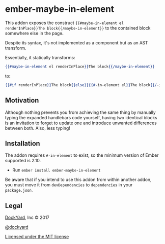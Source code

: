 # ember-maybe-in-element

This addon exposes the construct `{{#maybe-in-element el renderInPlace}}The block{{/maybe-in-element}}` to the contained block somewhere else in the page.

Despite its syntax, it's not implemented as a component but as an AST transform.

Essentially, it statically transforms:

```hbs
{{#maybe-in-element el renderInPlace}}The block{{/maybe-in-element}}
```

to:

```hbs
{{#if renderInPlace}}The block{{else}}{{#-in-element el}}The block{{/-in-element}}{{/if}}
```

## Motivation

Although nothing prevents you from achieving the same thing by manually typing the expanded
handlebars code yourself, having two identical blocks is an invitation to forget to update one and introduce unwanted differences between both.
Also, less typing!

## Installation

The addon requires `#-in-element` to exist, so the minimum version of Ember supported is 2.10.

* Run `ember install ember-maybe-in-element`

Be aware that if you intend to use this addon from within another addon, you must move it from
`devDependencies` to `dependencies` in your `package.json`.


## Legal

[DockYard](http://dockyard.com/ember-consulting), Inc &copy; 2017

[@dockyard](http://twitter.com/dockyard)

[Licensed under the MIT license](http://www.opensource.org/licenses/mit-license.php)
